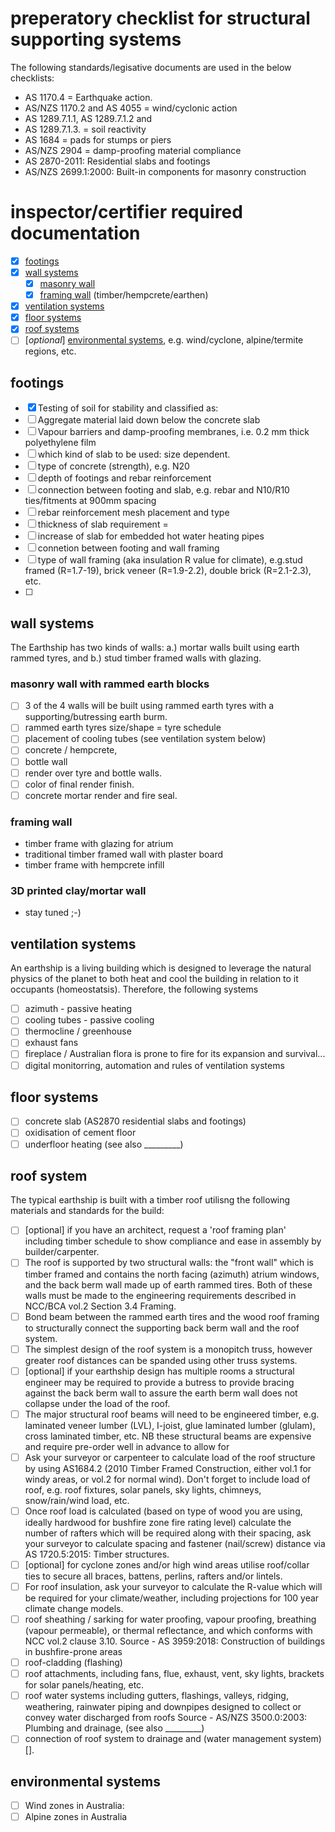 # preperatory checklist for structural supporting systems

The following standards/legisative documents are used in the below checklists:
  * AS 1170.4 = Earthquake action.
  * AS/NZS 1170.2 and AS 4055 = wind/cyclonic action
  * AS 1289.7.1.1, AS 1289.7.1.2 and
  * AS 1289.7.1.3. = soil reactivity
  * AS 1684 = pads for stumps or piers
  * AS/NZS 2904 = damp-proofing material compliance
  * AS 2870-2011: Residential slabs and footings
  * AS/NZS 2699.1:2000: Built-in components for masonry construction

# inspector/certifier required documentation

 - [x] [footings](https://github.com/earthsteading/earthship/blob/master/checklist_structural-supporting-systems.md#footings)
 - [x] [wall systems](https://github.com/earthsteading/earthship/blob/master/checklist_structural-supporting-systems.md#wall-systems)
   - [x] [masonry wall](https://github.com/earthsteading/earthship/blob/master/checklist_structural-supporting-systems.md#masonry)
   - [x] [framing wall](https://github.com/earthsteading/earthship/blob/master/checklist_structural-supporting-systems.md) (timber/hempcrete/earthen)
 - [x] [ventilation systems](https://github.com/earthsteading/earthship/blob/master/checklist_structural-supporting-systems.md#ventilation-systems)
 - [x] [floor systems](https://github.com/earthsteading/earthship/blob/master/checklist_structural-supporting-systems.md#floor-systems)
 - [x] [roof systems](https://github.com/earthsteading/earthship/blob/master/checklist_structural-supporting-systems.md#roof-systems)
 - [ ] [_optional_] [environmental systems](https://github.com/earthsteading/earthship/blob/master/checklist_structural-supporting-systems.md#environmental-systems), e.g. wind/cyclone, alpine/termite regions, etc.

## footings

  - [x] Testing of soil for stability and classified as: 
  - [ ] Aggregate material laid down below the concrete slab
  - [ ] Vapour barriers and damp-proofing membranes, i.e. 0.2 mm thick polyethylene film
  - [ ] which kind of slab to be used: size dependent.
  - [ ] type of concrete (strength), e.g. N20
  - [ ] depth of footings and rebar reinforcement
  - [ ] connection between footing and slab, e.g. rebar and N10/R10 ties/fitments at 900mm spacing
  - [ ] rebar reinforcement mesh placement and type
  - [ ] thickness of slab requirement = 
  - [ ] increase of slab for embedded hot water heating pipes
  - [ ] connetion between footing and wall framing
  - [ ] type of wall framing (aka insulation R value for climate), e.g.stud framed (R=1.7-19), brick veneer (R=1.9-2.2), double brick (R=2.1-2.3), etc.
  - [ ]  

## wall systems
The Earthship has two kinds of walls: a.) mortar walls built using earth rammed tyres, and b.) stud timber framed walls with glazing.

### masonry wall with rammed earth blocks

 - [ ] 3 of the 4 walls will be built using rammed earth tyres with a supporting/butressing earth burm.
 - [ ] rammed earth tyres size/shape = tyre schedule 
 - [ ] placement of cooling tubes (see ventilation system below)
 - [ ] concrete / hempcrete, 
 - [ ] bottle wall
 - [ ] render over tyre and bottle walls.
 - [ ] color of final render finish.
 - [ ] concrete mortar render and fire seal.

### framing wall
  * timber frame with glazing for atrium
  * traditional timber framed wall with plaster board
  * timber frame with hempcrete infill

### 3D printed clay/mortar wall
  * stay tuned ;-)

## ventilation systems
An earthship is a living building which is designed to leverage the natural physics of the planet to both heat and cool the building in relation to it occupants (homeostatsis).  Therefore, the following systems 
 - [ ] azimuth - passive heating
 - [ ] cooling tubes - passive cooling
 - [ ] thermocline / greenhouse
 - [ ] exhaust fans
 - [ ] fireplace / Australian flora is prone to fire for its expansion and survival...
 - [ ] digital monitorring, automation and rules of ventilation systems

## floor systems

 - [ ] concrete slab (AS2870 residential slabs and footings)
 - [ ] oxidisation of cement floor
 - [ ] underfloor heating (see also _________)

## roof system
The typical earthship is built with a timber roof utilisng the following materials and standards for the build:
 - [ ] [optional] if you have an architect, request a 'roof framing plan' including timber schedule to show compliance and ease in assembly by builder/carpenter. 
 - [ ] The roof is supported by two structural walls: the "front wall" which is timber framed and contains the north facing (azimuth) atrium windows, and the back berm wall made up of earth rammed tires.  Both of these walls must be made to the engineering requirements described in NCC/BCA vol.2 Section 3.4 Framing.
 - [ ] Bond beam between the rammed earth tires and the wood roof framing to structurally connect the supporting back berm wall and the roof system. 
 - [ ] The simplest design of the roof system is a monopitch truss, however greater roof distances can be spanded using other truss systems.
 - [ ] [optional] if your earthship design has multiple rooms a structural engineer may be required to provide a butress to provide bracing against the back berm wall to assure the earth berm wall does not collapse under the load of the roof.
 - [ ] The major structural roof beams will need to be engineered timber, e.g. laminated veneer lumber (LVL), I-joist, glue laminated lumber (glulam), cross laminated timber, etc. NB these structural beams are expensive and require pre-order well in advance to allow for 
 - [ ] Ask your surveyor or carpenteer to calculate load of the roof structure by using AS1684.2 (2010 Timber Framed Construction, either vol.1 for windy areas, or vol.2 for normal wind). Don't forget to include load of roof, e.g. roof fixtures, solar panels, sky lights, chimneys, snow/rain/wind load, etc.
 - [ ] Once roof load is calculated (based on type of wood you are using, ideally hardwood for bushfire zone fire rating level) calculate the number of rafters which will be required along with their spacing, ask your surveyor to calculate spacing and fastener (nail/screw) distance via AS 1720.5:2015: Timber structures.
 - [ ] [optional] for cyclone zones and/or high wind areas utilise roof/collar ties to secure all braces, battens, perlins, rafters and/or lintels.
 - [ ] For roof insulation, ask your surveyor to calculate the R-value which will be required for your climate/weather, including projections for 100 year climate change models.
 - [ ] roof sheathing / sarking for water proofing, vapour proofing, breathing (vapour permeable), or thermal reflectance, and which conforms with NCC vol.2 clause 3.10.
Source - AS 3959:2018: Construction of buildings in bushfire-prone areas 
 - [ ] roof-cladding (flashing)
 - [ ] roof attachments, including fans, flue, exhaust, vent, sky lights, brackets for solar panels/heating, etc.
 - [ ] roof water systems including gutters, flashings, valleys, ridging, weathering, rainwater piping and downpipes designed to collect or convey water discharged from roofs
Source - AS/NZS 3500.0:2003: Plumbing and drainage, (see also _________)
 - [ ] connection of roof system to drainage and (water management system)[].

## environmental systems

 - [ ] Wind zones in Australia: 
 - [ ] Alpine zones in Australia
